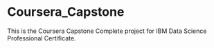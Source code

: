 # Coursera_Capstone

This is the Coursera Capstone Complete project for IBM Data Science Professional Certificate.
